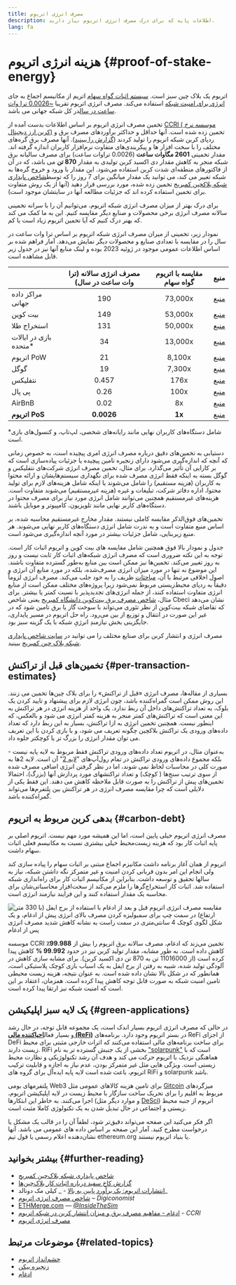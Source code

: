 ```yaml
---
title: مصرف انرژی اتریوم
description: اطلاعات پایه که برای درک مصرف انرژی اتریوم نیاز دارید.
lang: fa
---
```


# هزینه انرژی اتریوم {#proof-of-stake-energy}

اتریوم یک بلاک چین سبز است. [سیستم اثبات گواه سهام](/developers/docs/consensus-mechanisms/pos) اتریم از مکانیسم اجماع به جای [انرژی برای امنیت شبکه](/developers/docs/consensus-mechanisms/pow) استفاده می‌کند. مصرف انرژی اتریوم تقریبا [~0.0026 ترا وات ساعت در سال](https://carbon-ratings.com/eth-report-2022)در کل شبکه جهانی می باشد.

تخمین مصرف انرژی اتریوم بر اساس اطلاعات بدست آمده از [CCRI ( موسسه نرخ کربن ارز دیجیتال)](https://carbon-ratings.com) تخمین زده شده است. آنها حداقل و حداکثر برآوردهای مصرف برق و ردپای کربن شبکه اتریوم را تولید کردند ([گزارش را ببینید](https://carbon-ratings.com/eth-report-2022)). آنها مصرف برق گره‌های مختلف را با سخت افزار ها و پیکربندی‌های متفاوت نرم‌افزار کاربران اندازه گرفته اند. مقدار تخمینی **2601 مگاوات ساعت** (0.0026 تراوات ساعت) برای مصرف سالیانه برق شبکه منجر به کاهش مقدار دی اکسید کربن تولیدی به مقدار **870 تن** می باشد، که در آن از فاکتورهای منطقه‌ای شدت کربن استفاده می‌شود. این مقدار با ورود و خروج گره‌ها به شبکه تغییر می کند، می توانید یک مقدار میانگین برای 7 روز را که توسط[شاخص پایداری شبکه بلاکچین کمبریج](https://ccaf.io/cbnsi/ethereum) تخمین زده شده، مورد بررسی قرار دهید (آنها از یک روش متفاوت برای تخمین استفاده کرده اند که جزئیات مطالعه آنها در سایتشان موجود است).

برای درک بهتر از میزان مصرف انرژی شبکه اتریوم، می‌توانیم آن را با سرانه تخمینی سالانه مصرف انرژی برخی محصولات و صنایع دیگر مقایسه کنیم. این به ما کمک می کند که بهنر درک کنیم که آیا تخمین اتریوم زیاد است یا کم.

<EnergyConsumptionChart />

نمودار زیر، تخمینی از میران مصرف انرژی شبکه اتریوم بر اساس ترا وات ساعت در سال را در مقایسه با تعدادی صنایع و محصولات دیگر نمایش می‌دهد. آمار فراهم شده بر اساس اطلاعات عمومی موجود در ژوئیه 2023 بوده و لینک منابع آنها نیز در جدول زیر قابل مشاهده است.

|                          | مصرف انرژی سالانه (ترا وات ساعت در سال) | مقایسه با اتریوم گواه سهام |                                                                                      منبع                                                                                       |
|:------------------------ |:---------------------------------------:|:--------------------------:|:-------------------------------------------------------------------------------------------------------------------------------------------------------------------------------:|
| مراکز داده جهانی         |                   190                   |          73,000x           |                                    [منبع](https://www.iea.org/commentaries/data-centres-and-energy-from-global-headlines-to-local-headaches)                                    |
| بیت کوین                 |                   149                   |          53,000x           |                                                                 [منبع](https://ccaf.io/cbnsi/cbeci/comparisons)                                                                 |
| استخراج طلا              |                   131                   |          50,000x           |                                                                 [منبع](https://ccaf.io/cbnsi/cbeci/comparisons)                                                                 |
| بازی در ایالات متحده\* |                   34                    |          13,000x           |                 [منبع](https://www.researchgate.net/publication/336909520_Toward_Greener_Gaming_Estimating_National_Energy_Use_and_Energy_Efficiency_Potential)                 |
| اتریوم PoW               |                   21                    |           8,100x           |                                                                    [منبع](https://ccaf.io/cbnsi/ethereum/1)                                                                     |
| گوگل                     |                   19                    |           7,300x           |                                           [منبع](https://www.gstatic.com/gumdrop/sustainability/google-2022-environmental-report.pdf)                                           |
| نتفلیکس                  |                  0.457                  |            176x            | [منبع](https://assets.ctfassets.net/4cd45et68cgf/7B2bKCqkXDfHLadrjrNWD8/e44583e5b288bdf61e8bf3d7f8562884/2021_US_EN_Netflix_EnvironmentalSocialGovernanceReport-2021_Final.pdf) |
| پی پال                   |                  0.26                   |            100x            |                                  [منبع](https://s202.q4cdn.com/805890769/files/doc_downloads/global-impact/CDP_Climate_Change_PayPal-(1).pdf)                                   |
| AirBnB                   |                  0.02                   |             8x             |                               [منبع](https://s26.q4cdn.com/656283129/files/doc_downloads/governance_doc_updated/Airbnb-ESG-Factsheet-(Final).pdf)                               |
| **اتریوم PoS**           |               **0.0026**                |           **1x**           |                                                               [منبع](https://carbon-ratings.com/eth-report-2022)                                                                |

\*شامل دستگاه‌های کاربران نهایی مانند رایانه‌های شخصی، لپ‌تاپ، و کنسول‌های بازی است.

دستیابی به تخمین‌های دقیق درباره مصرف انرژی امری پیچیده است، به خصوص زمانی که آنچه که اندازه‌گیری می‌شود دارای زنجیره تامین پیچیده یا جزئیات پیاده‌سازی است که بر کارایی آن تأثیر می‌گذارد. برای مثال، تخمین‌ مصرف انرژی شرکت‌های نتفلیکس و گوگل بسته به اینکه فقط انرژی مصرف شده برای نگهداری سیستم‌هایشان و ارائه محتوا به کاربران (_هزینه مستقیم_) را شامل می‌شوند یا اینکه شامل هزینه‌های لازم برای تولید محتوا، اداره دفاتر شرکت، تبلیغات و غیره (_هزینه غیرمستقیم_) می‌شوند متفاوت است. هزینه‌های غیرمستقیم همچنین می‌توانند شامل انرژی مورد نیاز برای مصرف محتوا در دستگاه‌های کاربر نهایی مانند تلویزیون، کامپیوتر و موبایل باشند.

تخمین‌های فوق‌الذکر مقایسه کاملی نیستند. مقدار مخارج غیرمستقیم محاسبه شده، بر اساس منبع متفاوت است و به ندرت شامل انرژی دستگاه‌های کاربر نهایی می‌شوند. هر منبع زیربنایی، شامل جزئیات بیشتر در مورد آنچه اندازه‌گیری می‌شود است.

جدول و نمودار بالا فوق همچنین شامل مقایسه های بیت کوین و اتریوم اثبات کار است. توجه به این نکته ضروری است که مصرف انرژی شبکه‌های اثبات کار ثابت نیست و روز به روز تغییر می‌کند. تخمین‌ها نیز ممکن است بین منابع به‌طور گسترده‌ متفاوت باشند. این موضوع نه تنها در مورد میزان انرژی مصرف‌شده، بلکه در مورد منابع آن انرژی و اصول اخلاقی مرتبط با آن، [مباحثات](https://www.coindesk.com/business/2020/05/19/the-last-word-on-bitcoins-energy-consumption/) ظریف را به خود جلب می‌کند. مصرف انرژی لزوماً دقیقاً به ردپای محیط‌زیستی مربوط نمی‌شود زیرا پروژه‌های مختلف ممکن است از منابع انرژی متفاوت استفاده کنند، از جمله انرژی‌های تجدید‌پذیر با نسبت کمتر یا بیشتر. برای مثال، [شاخص مصرف برق بیت‌کوین دانشگاه کمبریج](https://ccaf.io/cbnsi/cbeci/comparisons) یعنی شاخص Cbeci نشان می‌دهد که تقاضای شبکه بیت‌کوین از نظر تئوری می‌تواند با سوخت گاز یا برق تامین شود که در غیر این صورت در انتقال و توزیع از بین می‌رود. راه حل اتریوم در مسیر پایداری، جایگزینی بخش نیازمندِ انرژیِ شبکه با یک گزینه سبز بود.

مصرف انرژی و انتشار کربن برای صنایع مختلف را می توانید در [سایت شاخص پایداری شبکه بلاک چین کمبریج](https://ccaf.io/cbnsi/ethereum) ببینید.

## تخمین‌های قبل از تراکنش {#per-transaction-estimates}

بسیاری از مقاله‌ها، مصرف انرژی «قبل از تراکنش» را برای بلاک چین‌ها تخمین می زنند. این روش ممکن است گمراه‌کننده باشد، چون انرژی لازم برای پیشنهاد و تایید کردن یک بلوک، به تعداد تراکنش‌های داخل آن ربط ندارد. یک واحد از هزینه انرژی در هر تراکنش به این معنی است که تراکنش‌های کمتر منجر به هزینه کمتر انرژی می شود و بالعکس، که اینطور نیست. همچنین تخمین انرژی به ازا تراکنش، بسیار به این ربط دارد که تعداد داده‌های ورودی یک تراکنش بلاکچین چگونه تعریف می شود، و با بازی کردن با این تعریف می توان مقدار انرژی را بزرگ تر یا کوچکتر جلوه داد.

به‌عنوان مثال، در اتریوم تعداد داده‌های ورودی تراکنش فقط مربوط به لایه پایه نیست - بلکه مجموع داده‌های ورودی تراکنش در تمام رول‌‌آپ‌های "[لایه 2](/layer-2/)" آن است. لایه 2ها به صورت کلی در محاسبات لحاظ نمی شوند، اما در نظر گرفتن انرژی اضافی مصرف شده از سوی ترتیب سنج‌ها ( کوچک) و تعداد تراکنشهای مورد پردازش آنها (بزرگ)، احتمالا تخمین‌های پیش از تراکنش را به صورت قابل ملاحظه‌ کاهش می دهند. این فقط یکی از دلایلی است که چرا مقایسه مصرف انرژی در هر تراکنش بین پلتفرم‌ها می‌تواند گمراه‌کننده باشد.

## بدهی کربن مربوط به اتریوم {#carbon-debt}

مصرف انرژی اتریوم خیلی پایین است، اما این همیشه مورد مهم نیست. اتریوم اصلی بر پایه اثبات کار بود که هزینه زیست‌محیط خیلی بیشتری نسبت به مکانیسم فعلی اثبات سهام داشت.

اتریوم از همان آغاز برنامه داشت مکانیزم اجماع مبتنی بر اثبات سهام را پیاده سازی کند ولی انجام این امر بدون قربانی کردن امنیت و غیر متمرکز نگه داشتن شبکه، نیاز به سالها تحقیق و توسعه داشت. بنابراین از مکانیسم اثبات کار برای راه‌اندازی شبکه استفاده شد. اثبات کار استخراج‌گرها را ملزم می‌کند از سخت‌افزار محاسباتی‌شان برای محاسبه یک مقدار استفاده کنند و این فرایند نیازمند انرژی است.

![مقایسه مصرف انرژی اتریوم قبل و بعد از ادغام با استفاده از برج ایفل (با 330 متر ارتفاع) در سمت چپ برای سمبولیزه کردن مصرف بالای انرژی پیش از ادغام،‌ و یک شکل لگوی کوچک 4 سانتی‌متری در سمت راست به نشانه کاهش شدید مصرف انرژی پس از ادغام](energy_consumption_pre_post_merge.png)

موسسه CCRI تخمین می‌زند که ادغام، مصرف سالانه برق اتریوم را بیش از **99.988٪** کاهش داده است. به طور مشابه، مقدار تولید کربن نیز در حدود **99.992 %** کاهش پیدا کرده است (از 11016000 تن به 870 تن دی اکسید کربن). برای مشابه سازی کاهش در آلودگی تولید شده، شبیه به رفتن از برج ایفل به یک اسباب بازی کوچک پلاستیکی است، همانطور که در شکل بالا نشان داده شده است. به عنوان نتیجه، هزینه زیست محیطی تامین امنیت شبکه به صورت قابل توجه کاهش پیدا کرده است. همزمان، اعتقاد بر این است که امنیت شبکه نیز ارتقا پیدا کرده است.

## یک لایه سبز اپلیکیشن {#green-applications}

در حالی که مصرف انرژی اتریوم بسیار اندک است، یک مجموعه قابل توجه، در حال رشد و بسیار فعال[**احیاکننده مالی (ReFi)**](/refi/) در بستر اتریوم وجود دارد. برنامه‌های ReFi از اجزای DeFi برای ساخت برنامه‌های مالی استفاده می‌کنند که اثرات خارجی مثبتی برای محیط زیست دارند. RiFi بخشی از یک جنبش گسترده تر به نام ["solarpunk"](https://en.wikipedia.org/wiki/Solarpunk) است که با هماهنگی نزدیک با اتریوم حرکت می کند و هدف آن رشد تکنولوژیکی و نظارت محیط زیستی است. ویژگی هایی مثل غیر متمرکز بودن، عدم نیاز به اجازه و قابلیت ترکیب اتریوم، باعث شده است لایه پایه ایده‌آل برای گروه های RiFi و solarpunk باشد.

پلتفرمهای بومی Web3 برای تامین هزینه کالاهای عمومی مثل [Gitcoin](https://gitcoin.co) میزگردهای مربوط به اقلیم را برای تحریک ساخت سازگار با محیط زیست در لایه اپلیکیشن اتریوم، اجرا می‌کنند. به خاطر این ابتکارها (و موارد دیگر مثل [DeSci](/desci/)) اتریوم از جنبه محیط زیستی و اجتماعی در حال تبدیل شدن به یک تکنولوژی کاملا مثبت است.

<InfoBanner emoji=":evergreen_tree:">
  اگر فکر می‌کنید این صفحه می‌تواند دقیق‌تر شود، لطفاً آن را در قالب یک مشکل یا درخواست مطرح کنید. آمار این صفحه بر اساس داده های عمومی می باشد. آنها نشان‌دهنده اعلام رسمی یا قول تیم ethereum.org یا بنیاد اتریوم نیستند.
</InfoBanner>

## بیشتر بخوانید {#further-reading}

- [شاخص پایداری شبکه بلاک‌چین کمبریج](https://ccaf.io/cbnsi/ethereum)
- [گزارش کاخ سفید درباره اثبات کار بلاک‌چین‌ها](https://www.whitehouse.gov/wp-content/uploads/2022/09/09-2022-Crypto-Assets-and-Climate-Report.pdf)
- [انتشارات اتریوم: یک برآورد پایین به بالا](https://kylemcdonald.github.io/ethereum-emissions/) - _ کیلی مک دونالد_
- [شاخص مصرف انرژی اتریوم](https://digiconomist.net/ethereum-energy-consumption/) – _Digiconomist_
- [ETHMerge.com](https://ethmerge.com/) — _[@InsideTheSim](https://twitter.com/InsideTheSim)_
- [ادغام - مفاهیم مصرف برق و میزان انتشار کربن در شبکه اتریوم](https://carbon-ratings.com/eth-report-2022) - _CCRI_
- [مصرف انرژی اتریوم](https://mirror.xyz/jmcook.eth/ODpCLtO4Kq7SCVFbU4He8o8kXs418ZZDTj0lpYlZkR8)

## موضوعات مرتبط {#related-topics}

- [چشم‌انداز اتریوم](/roadmap/vision/)
- [زنجیره بیکن](/roadmap/beacon-chain)
- [ادغام](/roadmap/merge/)

